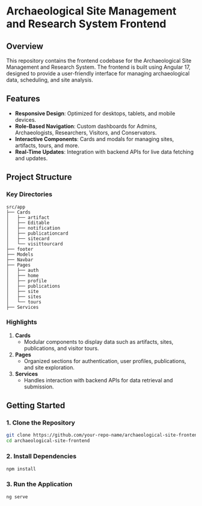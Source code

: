 # Archaeological Site Management and Research System Frontend

## Overview
This repository contains the frontend codebase for the Archaeological Site Management and Research System. The frontend is built using Angular 17, designed to provide a user-friendly interface for managing archaeological data, scheduling, and site analysis.

## Features
- **Responsive Design**: Optimized for desktops, tablets, and mobile devices.
- **Role-Based Navigation**: Custom dashboards for Admins, Archaeologists, Researchers, Visitors, and Conservators.
- **Interactive Components**: Cards and modals for managing sites, artifacts, tours, and more.
- **Real-Time Updates**: Integration with backend APIs for live data fetching and updates.

## Project Structure

### Key Directories
```plaintext
src/app
├── Cards
│   ├── artifact
│   ├── Editable
│   ├── notification
│   ├── publicationcard
│   ├── sitecard
│   └── visittourcard
├── footer
├── Models
├── Navbar
├── Pages
│   ├── auth
│   ├── home
│   ├── profile
│   ├── publications
│   ├── site
│   ├── sites
│   └── tours
├── Services

```

### Highlights
1. **Cards**
   - Modular components to display data such as artifacts, sites, publications, and visitor tours.
2. **Pages**
   - Organized sections for authentication, user profiles, publications, and site exploration.
3. **Services**
   - Handles interaction with backend APIs for data retrieval and submission.

## Getting Started

### 1. Clone the Repository
```bash
git clone https://github.com/your-repo-name/archaeological-site-frontend.git
cd archaeological-site-frontend
```

### 2. Install Dependencies
```bash
npm install
```

### 3. Run the Application
```bash
ng serve
```
